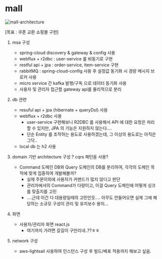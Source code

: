 # mall

![mall-architecture](https://user-images.githubusercontent.com/25473606/131620251-89df30a0-9afd-4b52-bdf0-c15d81f56c18.jpg)


[목표 : 쿠폰 교환 쇼핑몰 구현]
1. msa 구성
   - spring-cloud discovery & gateway & config 사용
   - webflux + r2dbc : user-service 를 비동기로 구현
   - restful api + jpa : order-service, item-service 구현
   - rabbitMQ : spring-cloud-config 사용 후 설정값 동기화 시 경량 메시지 브로커 사용
   - micro service 간 kafka 발행/구독 으로 데이터 동기화 사용
   - 사용자 및 관리자 접근할 gateway api를 물리적으로 분리
    
2. db 관련 
   - resuful api + jpa (hibernate + queryDsl) 사용 
   - webflux + r2dbc 사용
      - user-service 구현해보니 R2DBC 를 사용해서 API 에 대한 요청은 처리할 수 있지만, JPA 의 기능은 지원하지 않는다....
      - 단순 Entity 를 조작하는 용도로 사용하겠는데, 그 이상의 용도로는 아직은 그닥..
   - local db 는 h2 사용
   
3. domain 기반 architecture 구성 ? cqrs 패턴을 사용?
   - Command 도메인 DB와 Query 도메인의 DB를 분리하여, 각각의 도메인 목적에 맞게 집중하여 개발해볼까? 
      - 실제 주문이외에 사용자가 커맨드가 많지 않다고 판단
      - 관리자에서의 Command가 다량이고, 이걸 Query 도메인에 어떻게 싱크를 맞출지를 고민
      - ....근데 이건 다 대용량일때의 고민인듯.... 아무도 안들어오면 실제 그에 해당하는 소규모 구성이 관리 및 유지보수 용이...

4. 화면
   - 사용자/관리자 화면 react.js
      - 여기까지 가려면 갈길이 구만리네..??ㅎㅎ

5. network 구성 
   - aws-lightsail 사용하여 인스턴스 구성 후 빌드/배포 적용까지 해보고 싶음.



